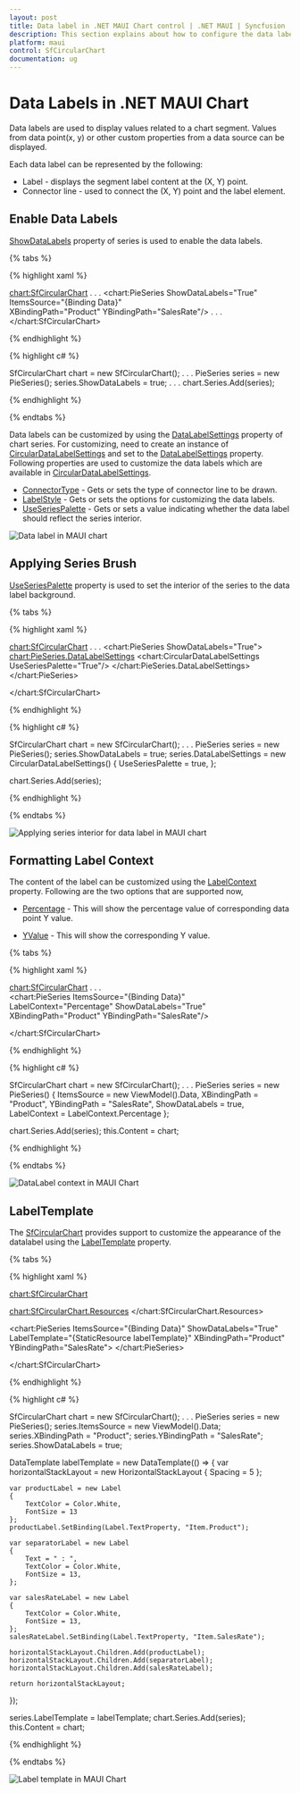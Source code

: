 ```yaml
---
layout: post
title: Data label in .NET MAUI Chart control | .NET MAUI | Syncfusion
description: This section explains about how to configure the data labels and its features in .NET MAUI Chart (SfCircularChart).
platform: maui
control: SfCircularChart
documentation: ug
---
```


# Data Labels in .NET MAUI Chart

Data labels are used to display values related to a chart segment. Values from data point(x, y) or other custom properties from a data source can be displayed. 

Each data label can be represented by the following:

* Label - displays the segment label content at the (X, Y) point.
* Connector line - used to connect the (X, Y) point and the label element.

## Enable Data Labels 

[ShowDataLabels](https://help.syncfusion.com/cr/maui/Syncfusion.Maui.Charts.ChartSeries.html#Syncfusion_Maui_Charts_ChartSeries_ShowDataLabels) property of series is used to enable the data labels.

{% tabs %}

{% highlight xaml %}

<chart:SfCircularChart>
. . .
<chart:PieSeries ShowDataLabels="True"
                ItemsSource="{Binding Data}"  
                XBindingPath="Product" 
                YBindingPath="SalesRate"/>
. . .
</chart:SfCircularChart>

{% endhighlight %}

{% highlight c# %}

SfCircularChart chart = new SfCircularChart();
. . .
PieSeries series = new PieSeries();
series.ShowDataLabels = true;
. . .
chart.Series.Add(series);

{% endhighlight %}

{% endtabs %} 

Data labels can be customized by using the [DataLabelSettings](https://help.syncfusion.com/cr/maui/Syncfusion.Maui.Charts.CircularSeries.html#Syncfusion_Maui_Charts_CircularSeries_DataLabelSettings) property of chart series. For customizing, need to create an instance of [CircularDataLabelSettings](https://help.syncfusion.com/cr/maui/Syncfusion.Maui.Charts.CircularDataLabelSettings.html) and set to the [DataLabelSettings](https://help.syncfusion.com/cr/maui/Syncfusion.Maui.Charts.CircularSeries.html#Syncfusion_Maui_Charts_CircularSeries_DataLabelSettings) property. Following properties are used to customize the data labels which are available in [CircularDataLabelSettings](https://help.syncfusion.com/cr/maui/Syncfusion.Maui.Charts.CircularDataLabelSettings.html).

* [ConnectorType](https://help.syncfusion.com/cr/maui/Syncfusion.Maui.Charts.CircularDataLabelSettings.html#Syncfusion_Maui_Charts_CircularDataLabelSettings_ConnectorType) - Gets or sets the type of connector line to be drawn.
* [LabelStyle](https://help.syncfusion.com/cr/maui/Syncfusion.Maui.Charts.ChartDataLabelSettings.html#Syncfusion_Maui_Charts_ChartDataLabelSettings_LabelStyle) - Gets or sets the options for customizing the data labels. 
* [UseSeriesPalette](https://help.syncfusion.com/cr/maui/Syncfusion.Maui.Charts.ChartDataLabelSettings.html#Syncfusion_Maui_Charts_ChartDataLabelSettings_UseSeriesPalette) - Gets or sets a value indicating whether the data label should reflect the series interior.

![Data label in MAUI chart](DataLabel_images/maui_chart_datalabels.png) 

## Applying Series Brush

[UseSeriesPalette](https://help.syncfusion.com/cr/maui/Syncfusion.Maui.Charts.ChartDataLabelSettings.html#Syncfusion_Maui_Charts_ChartDataLabelSettings_UseSeriesPalette) property is used to set the interior of the series to the data label background. 

{% tabs %}

{% highlight xaml %}

<chart:SfCircularChart>
. . .
<chart:PieSeries ShowDataLabels="True">
    <chart:PieSeries.DataLabelSettings>
        <chart:CircularDataLabelSettings UseSeriesPalette="True"/>
    </chart:PieSeries.DataLabelSettings>
</chart:PieSeries>

</chart:SfCircularChart>

{% endhighlight %}

{% highlight c# %}

SfCircularChart chart = new SfCircularChart();
. . .
PieSeries series = new PieSeries();
series.ShowDataLabels = true;
series.DataLabelSettings = new CircularDataLabelSettings()
{
    UseSeriesPalette = true,
};

chart.Series.Add(series);

{% endhighlight %}

{% endtabs %}

![Applying series interior for data label in MAUI chart](DataLabel_images/maui_chart_datalabels_useseriespalette.png)

## Formatting Label Context

The content of the label can be customized using the [LabelContext](https://help.syncfusion.com/cr/maui/Syncfusion.Maui.Charts.LabelContext.html) property. Following are the two options that are supported now,

* [Percentage](https://help.syncfusion.com/cr/maui/Syncfusion.Maui.Charts.LabelContext.html#Syncfusion_Maui_Charts_LabelContext_Percentage) - This will show the percentage value of corresponding data point Y value.

* [YValue](https://help.syncfusion.com/cr/maui/Syncfusion.Maui.Charts.LabelContext.html#Syncfusion_Maui_Charts_LabelContext_YValue) - This will show the corresponding Y value.

{% tabs %}

{% highlight xaml %}

<chart:SfCircularChart>
 . . .   
<chart:PieSeries ItemsSource="{Binding Data}" 
                 LabelContext="Percentage"
                 ShowDataLabels="True"
                 XBindingPath="Product" 
                 YBindingPath="SalesRate"/>  

</chart:SfCircularChart>

{% endhighlight %}

{% highlight c# %}

SfCircularChart chart = new SfCircularChart();
. . .
PieSeries series = new PieSeries()
{
    ItemsSource = new ViewModel().Data,
    XBindingPath = "Product",
    YBindingPath = "SalesRate",
    ShowDataLabels = true,
    LabelContext = LabelContext.Percentage
};

chart.Series.Add(series);
this.Content = chart;
        
{% endhighlight %}

{% endtabs %}

![DataLabel context in MAUI Chart](DataLabel_images/maui_chart_datalabel_context.png)

## LabelTemplate

The [SfCircularChart](https://help.syncfusion.com/cr/maui/Syncfusion.Maui.Charts.SfCircularChart.html) provides support to customize the appearance of the datalabel using the [LabelTemplate](https://help.syncfusion.com/cr/maui/Syncfusion.Maui.Charts.ChartSeries.html#Syncfusion_Maui_Charts_ChartSeries_LabelTemplate) property.

{% tabs %}

{% highlight xaml %}

<chart:SfCircularChart>

<chart:SfCircularChart.Resources>
    <DataTemplate x:Key="labelTemplate">
        <HorizontalStackLayout Spacing="5">
            <Label Text="{Binding Item.Product}" TextColor="White" FontSize="13"/>
            <Label Text=" : " TextColor="White" FontSize="13"/>
            <Label Text="{Binding Item.SalesRate}" TextColor="White" FontSize="13"/>
        </HorizontalStackLayout>
    </DataTemplate>
</chart:SfCircularChart.Resources>

<chart:PieSeries ItemsSource="{Binding Data}" 
                    ShowDataLabels="True"
                    LabelTemplate="{StaticResource labelTemplate}"
                    XBindingPath="Product" 
                    YBindingPath="SalesRate">
</chart:PieSeries>

</chart:SfCircularChart>

{% endhighlight %}

{% highlight c# %}

SfCircularChart chart = new SfCircularChart();
. . .
PieSeries series = new PieSeries();
series.ItemsSource = new ViewModel().Data;
series.XBindingPath = "Product";
series.YBindingPath = "SalesRate";
series.ShowDataLabels = true;

DataTemplate labelTemplate = new DataTemplate(() =>
{
    var horizontalStackLayout = new HorizontalStackLayout { Spacing = 5 };

    var productLabel = new Label
    {
        TextColor = Color.White,
        FontSize = 13
    };
    productLabel.SetBinding(Label.TextProperty, "Item.Product");

    var separatorLabel = new Label
    {
        Text = " : ",
        TextColor = Color.White,
        FontSize = 13,
    };

    var salesRateLabel = new Label
    {
        TextColor = Color.White,
        FontSize = 13,
    };
    salesRateLabel.SetBinding(Label.TextProperty, "Item.SalesRate");

    horizontalStackLayout.Children.Add(productLabel);
    horizontalStackLayout.Children.Add(separatorLabel);
    horizontalStackLayout.Children.Add(salesRateLabel);

    return horizontalStackLayout;
});

series.LabelTemplate = labelTemplate;
chart.Series.Add(series);
this.Content = chart;
        
{% endhighlight %}

{% endtabs %}

![Label template in MAUI Chart](DataLabel_images/maui_chart_datalabel_template.png)